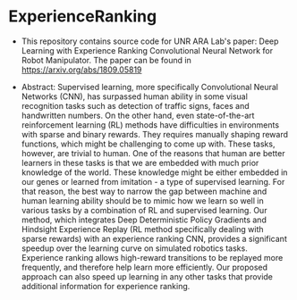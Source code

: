 # ExperienceRanking

- This repository contains source code for UNR ARA Lab's paper: Deep Learning with Experience Ranking Convolutional Neural Network 
for Robot Manipulator. The paper can be found in https://arxiv.org/abs/1809.05819

- Abstract: 
Supervised learning, more specifically Convolutional Neural Networks (CNN), has surpassed human ability in some visual recognition 
tasks such as detection of traffic signs, faces and handwritten numbers. On the other hand, even state-of-the-art 
reinforcement learning (RL) methods have difficulties in environments with sparse and binary rewards. 
They requires manually shaping reward functions, which might be challenging to come up with. 
These tasks, however, are trivial to human. One of the reasons that human are better learners in these tasks is 
that we are embedded with much prior knowledge of the world. These knowledge might be either embedded in our genes or 
learned from imitation - a type of supervised learning. For that reason, the best way to narrow the gap between 
machine and human learning ability should be to mimic how we learn so well in various tasks by a combination of RL and 
supervised learning. Our method, which integrates Deep Deterministic Policy Gradients and Hindsight Experience Replay 
(RL method specifically dealing with sparse rewards) with an experience ranking CNN, provides a significant speedup over 
the learning curve on simulated robotics tasks. Experience ranking allows high-reward transitions to be replayed more 
frequently, and therefore help learn more efficiently. Our proposed approach can also speed up learning in any other 
tasks that provide additional information for experience ranking. 

